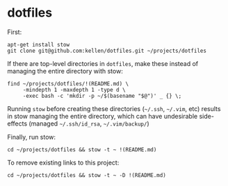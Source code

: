 dotfiles
========

First:
```
apt-get install stow
git clone git@github.com:kellen/dotfiles.git ~/projects/dotfiles
```

If there are top-level directories in `dotfiles`, make these instead
of managing the entire directory with stow:
```
find ~/projects/dotfiles/!(README.md) \
     -mindepth 1 -maxdepth 1 -type d \
     -exec bash -c 'mkdir -p ~/$(basename "$@")' _ {} \;
```

Running `stow` before creating these directories (`~/.ssh`, `~/.vim`, etc) 
results in stow managing the entire directory, which can have undesirable 
side-effects (managed `~/.ssh/id_rsa`, `~/.vim/backup/`)

Finally, run stow:
```
cd ~/projects/dotfiles && stow -t ~ !(README.md)
```

To remove existing links to this project:
```
cd ~/projects/dotfiles && stow -t ~ -D !(README.md)
```
